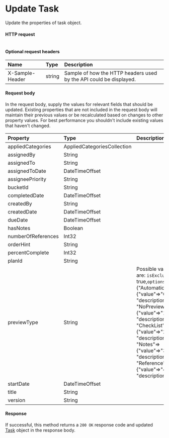 # Update Task

Update the properties of task object.
#### HTTP request
```http

```

#### Optional request headers
| Name       | Type | Description|
|:-----------|:------|:----------|
| X-Sample-Header  | string  | Sample of how the HTTP headers used by the API could be displayed.|

#### Request body
In the request body, supply the values for relevant fields that should be updated. Existing properties that are not included in the request body will maintain their previous values or be recalculated based on changes to other property values. For best performance you shouldn't include existing values that haven't changed.

| Property	   | Type	|Description|
|:---------------|:--------|:----------|
|appliedCategories|AppliedCategoriesCollection||
|assignedBy|String||
|assignedTo|String||
|assignedToDate|DateTimeOffset||
|assigneePriority|String||
|bucketId|String||
|completedDate|DateTimeOffset||
|createdBy|String||
|createdDate|DateTimeOffset||
|dueDate|DateTimeOffset||
|hasNotes|Boolean||
|numberOfReferences|Int32||
|orderHint|String||
|percentComplete|Int32||
|planId|String||
|previewType|String| Possible values are: `isExclusive` true,`options` {"Automatic"=>{"value"=>"0", "description"=>""}, "NoPreview"=>{"value"=>"1", "description"=>""}, "CheckList"=>{"value"=>"2", "description"=>""}, "Notes"=>{"value"=>"3", "description"=>""}, "Reference"=>{"value"=>"4", "description"=>""}}|
|startDate|DateTimeOffset||
|title|String||
|version|String||

#### Response
If successful, this method returns a `200 OK` response code and updated [Task](../resources/task.md) object in the response body.
